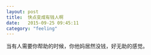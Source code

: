 ```yaml
---
layout: post
title:  快点变成有钱人啊
date:   2015-09-25 09:45:11
category: "feeling"
---
```


当有人需要你帮助的时候，你他妈居然没钱，好无助的感觉。